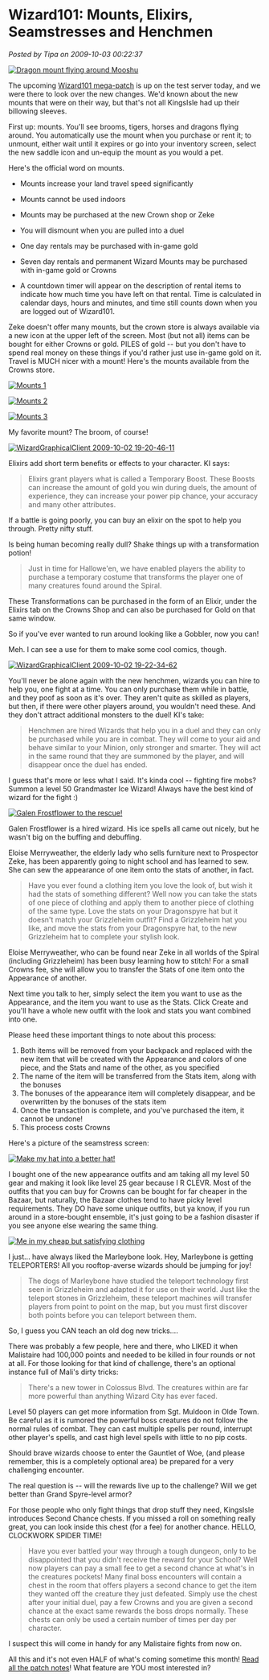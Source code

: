 # Wizard101: Mounts, Elixirs, Seamstresses and Henchmen

*Posted by Tipa on 2009-10-03 00:22:37*

[![Dragon mount flying around Mooshu](../uploads/2009/10/WizardGraphicalClient-2009-10-02-18-56-44-36-480x334.jpg "Dragon mount flying around Mooshu")](../uploads/2009/10/WizardGraphicalClient-2009-10-02-18-56-44-36.jpg)

The upcoming [Wizard101 mega-patch](https://www.wizard101.com/game/community/patchnotes) is up on the test server today, and we were there to look over the new changes. We'd known about the new mounts that were on their way, but that's not all KingsIsle had up their billowing sleeves.

First up: mounts. You'll see brooms, tigers, horses and dragons flying around. You automatically use the mount when you purchase or rent it; to unmount, either wait until it expires or go into your inventory screen, select the new saddle icon and un-equip the mount as you would a pet.

Here's the official word on mounts.


> 
 * Mounts increase your land travel speed significantly
> 
 * Mounts cannot be used indoors
> 
 * Mounts may be purchased at the new Crown shop or Zeke
> 
 * You will dismount when you are pulled into a duel
> 
 * One day rentals may be purchased with in-game gold
> 
 * Seven day rentals and permanent Wizard Mounts may be purchased with in-game gold or Crowns
> 
 * A countdown timer will appear on the description of rental items to indicate how much time you have left on that rental. Time is calculated in calendar days, hours and minutes, and time still counts down when you are logged out of Wizard101.
> 

> 




Zeke doesn't offer many mounts, but the crown store is always available via a new icon at the upper left of the screen. Most (but not all) items can be bought for either Crowns or gold. PILES of gold -- but you don't have to spend real money on these things if you'd rather just use in-game gold on it. Travel is MUCH nicer with a mount! Here's the mounts available from the Crowns store.

[![Mounts 1](../uploads/2009/10/WizardGraphicalClient-2009-10-02-19-03-04-38-479x370.jpg "Mounts 1")](../uploads/2009/10/WizardGraphicalClient-2009-10-02-19-03-04-38.jpg)

[![Mounts 2](../uploads/2009/10/WizardGraphicalClient-2009-10-02-19-03-09-49-480x374.jpg "Mounts 2")](../uploads/2009/10/WizardGraphicalClient-2009-10-02-19-03-09-49.jpg)

[![Mounts 3](../uploads/2009/10/WizardGraphicalClient-2009-10-02-19-03-14-24-480x370.jpg "Mounts 3")](../uploads/2009/10/WizardGraphicalClient-2009-10-02-19-03-14-24.jpg)

My favorite mount? The broom, of course!

[![WizardGraphicalClient 2009-10-02 19-20-46-11](../uploads/2009/10/WizardGraphicalClient-2009-10-02-19-20-46-11.jpg "WizardGraphicalClient 2009-10-02 19-20-46-11")](../uploads/2009/10/WizardGraphicalClient-2009-10-02-19-20-46-11.jpg)

Elixirs add short term benefits or effects to your character. KI says:


> Elixirs grant players what is called a Temporary Boost. These Boosts can increase the amount of gold you win during duels, the amount of experience, they can increase your power pip chance, your accuracy and many other attributes.



If a battle is going poorly, you can buy an elixir on the spot to help you through. Pretty nifty stuff.

Is being human becoming really dull? Shake things up with a transformation potion!


> Just in time for Hallowe'en, we have enabled players the ability to purchase a temporary costume that transforms the player one of many creatures found around the Spiral.

These Transformations can be purchased in the form of an Elixir, under the Elixirs tab on the Crowns Shop and can also be purchased for Gold on that same window.

So if you've ever wanted to run around looking like a Gobbler, now you can! 



Meh. I can see a use for them to make some cool comics, though.

[![WizardGraphicalClient 2009-10-02 19-22-34-62](../uploads/2009/10/WizardGraphicalClient-2009-10-02-19-22-34-62-480x444.jpg "WizardGraphicalClient 2009-10-02 19-22-34-62")](../uploads/2009/10/WizardGraphicalClient-2009-10-02-19-22-34-62.jpg)

You'll never be alone again with the new henchmen, wizards you can hire to help you, one fight at a time. You can only purchase them while in battle, and they poof as soon as it's over. They aren't quite as skilled as players, but then, if there were other players around, you wouldn't need these. And they don't attract additional monsters to the duel! KI's take:


> Henchmen are hired Wizards that help you in a duel and they can only be purchased while you are in combat. They will come to your aid and behave similar to your Minion, only stronger and smarter. They will act in the same round that they are summoned by the player, and will disappear once the duel has ended. 



I guess that's more or less what I said. It's kinda cool -- fighting fire mobs? Summon a level 50 Grandmaster Ice Wizard! Always have the best kind of wizard for the fight :)

[![Galen Frostflower to the rescue!](../uploads/2009/10/WizardGraphicalClient-2009-10-02-19-13-23-51-479x357.jpg "Galen Frostflower to the rescue!")](../uploads/2009/10/WizardGraphicalClient-2009-10-02-19-13-23-51.jpg)

Galen Frostflower is a hired wizard. His ice spells all came out nicely, but he wasn't big on the buffing and debuffing.

Eloise Merryweather, the elderly lady who sells furniture next to Prospector Zeke, has been apparently going to night school and has learned to sew. She can sew the appearance of one item onto the stats of another, in fact.


> Have you ever found a clothing item you love the look of, but wish it had the stats of something different? Well now you can take the stats of one piece of clothing and apply them to another piece of clothing of the same type. Love the stats on your Dragonspyre hat but it doesn't match your Grizzleheim outfit? Find a Grizzleheim hat you like, and move the stats from your Dragonspyre hat, to the new Grizzleheim hat to complete your stylish look.

Eloise Merryweather, who can be found near Zeke in all worlds of the Spiral (including Grizzleheim) has been busy learning how to stitch! For a small Crowns fee, she will allow you to transfer the Stats of one item onto the Appearance of another.

Next time you talk to her, simply select the item you want to use as the Appearance, and the item you want to use as the Stats. Click Create and you'll have a whole new outfit with the look and stats you want combined into one.

Please heed these important things to note about this process:

 1. Both items will be removed from your backpack and replaced with the new item that will be created with the Appearance and colors of one piece, and the Stats and name of the other, as you specified
 2. The name of the item will be transferred from the Stats item, along with the bonuses
 3. The bonuses of the appearance item will completely disappear, and be overwritten by the bonuses of the stats item
 4. Once the transaction is complete, and you've purchased the item, it cannot be undone!
 5. This process costs Crowns




Here's a picture of the seamstress screen:

[![Make my hat into a better hat!](../uploads/2009/10/WizardGraphicalClient-2009-10-02-19-08-33-98-480x360.jpg "Make my hat into a better hat!")](../uploads/2009/10/WizardGraphicalClient-2009-10-02-19-08-33-98.jpg)

I bought one of the new appearance outfits and am taking all my level 50 gear and making it look like level 25 gear because I R CLEVR. Most of the outfits that you can buy for Crowns can be bought for far cheaper in the Bazaar, but naturally, the Bazaar clothes tend to have picky level requirements. They DO have some unique outfits, but ya know, if you run around in a store-bought ensemble, it's just going to be a fashion disaster if you see anyone else wearing the same thing.

[![Me in my cheap but satisfying clothing](../uploads/2009/10/WizardGraphicalClient-2009-10-02-19-09-39-24-480x456.jpg "Me in my cheap but satisfying clothing")](../uploads/2009/10/WizardGraphicalClient-2009-10-02-19-09-39-24.jpg)

I just... have always liked the Marleybone look. Hey, Marleybone is getting TELEPORTERS! All you rooftop-averse wizards should be jumping for joy!


> The dogs of Marleybone have studied the teleport technology first seen in Grizzleheim and adapted it for use on their world. Just like the teleport stones in Grizzleheim, these teleport machines will transfer players from point to point on the map, but you must first discover both points before you can teleport between them. 



So, I guess you CAN teach an old dog new tricks....

There was probably a few people, here and there, who LIKED it when Malistaire had 100,000 points and needed to be killed in four rounds or not at all. For those looking for that kind of challenge, there's an optional instance full of Mali's dirty tricks:


> There's a new tower in Colossus Blvd. The creatures within are far more powerful than anything Wizard City has ever faced.

Level 50 players can get more information from Sgt. Muldoon in Olde Town. Be careful as it is rumored the powerful boss creatures do not follow the normal rules of combat. They can cast multiple spells per round, interrupt other player's spells, and cast high level spells with little to no pip costs.

Should brave wizards choose to enter the Gauntlet of Woe, (and please remember, this is a completely optional area) be prepared for a very challenging encounter.



The real question is -- will the rewards live up to the challenge? Will we get better than Grand Spyre-level armor?

For those people who only fight things that drop stuff they need, KingsIsle introduces Second Chance chests. If you missed a roll on something really great, you can look inside this chest (for a fee) for another chance. HELLO, CLOCKWORK SPIDER TIME!


> Have you ever battled your way through a tough dungeon, only to be disappointed that you didn't receive the reward for your School? Well now players can pay a small fee to get a second chance at what's in the creatures pockets! Many final boss encounters will contain a chest in the room that offers players a second chance to get the item they wanted off the creature they just defeated. Simply use the chest after your initial duel, pay a few Crowns and you are given a second chance at the exact same rewards the boss drops normally. These chests can only be used a certain number of times per day per character. 



I suspect this will come in handy for any Malistaire fights from now on.

All this and it's not even HALF of what's coming sometime this month! [Read all the patch notes](https://www.wizard101.com/game/community/patchnotes)! What feature are YOU most interested in?

